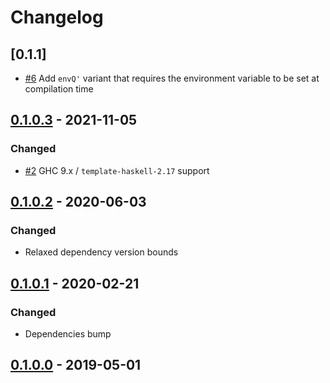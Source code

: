 # Changelog

## [0.1.1]

- [#6](https://github.com/dzhus/th-env/pull/6) Add `envQ'` variant
  that requires the environment variable to be set at compilation time

## [0.1.0.3] - 2021-11-05

### Changed

- [#2](https://github.com/dzhus/th-env/pull/2) GHC 9.x / `template-haskell-2.17` support

## [0.1.0.2] - 2020-06-03

### Changed

- Relaxed dependency version bounds

## [0.1.0.1] - 2020-02-21

### Changed

- Dependencies bump

## [0.1.0.0] - 2019-05-01

[0.1.0.3]: https://github.com/dzhus/th-env/compare/0.1.0.2...0.1.0.3
[0.1.0.2]: https://github.com/dzhus/th-env/compare/0.1.0.1...0.1.0.2
[0.1.0.1]: https://github.com/dzhus/th-env/compare/0.1.0.0...0.1.0.1
[0.1.0.0]: https://github.com/dzhus/th-env/tree/0.1.0.0
